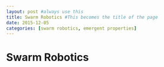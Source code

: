 ```yaml
---
layout: post #always use this
title: Swarm Robotics #This becomes the title of the page
date: 2015-12-05
categories: [swarm robotics, emergent properties]
---
```

# Swarm Robotics #
